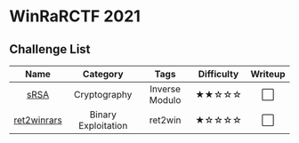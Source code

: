 # WinRaRCTF 2021

## Challenge List
| Name                           | Category             | Tags                | Difficulty  | Writeup  |
|:------------------------------:|:--------------------:|:-------------------:|:-----------:|:--------:|
| [sRSA](crypto/sRSA)            | Cryptography         | Inverse Modulo      | ★★☆☆☆    | ⬜       |
| [ret2winrars](pwn/ret2winrars) | Binary Exploitation  | ret2win             | ★☆☆☆☆    | ⬜       |

